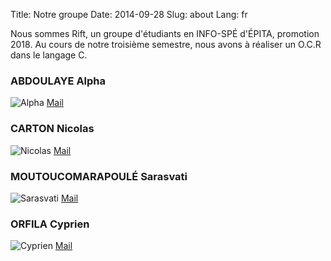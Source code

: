 Title: Notre groupe
Date: 2014-09-28
Slug: about
Lang: fr

Nous sommes Rift, un groupe d'étudiants en INFO-SPÉ d'ÉPITA, promotion 2018.
Au cours de notre troisième semestre, nous avons à réaliser un O.C.R dans le 
langage C.

### ABDOULAYE Alpha

![Alpha](http://i.imgur.com/WUMh4g1.jpg)
[Mail](mailto:abdoul_a@epita.fr)

### CARTON Nicolas

![Nicolas](http://i.imgur.com/kgoEn3Z.jpg)
[Mail](mailto:carton_n@epita.fr)


### MOUTOUCOMARAPOULÉ Sarasvati

![Sarasvati](http://i.imgur.com/9DJcPZ2.jpg)
[Mail](mailto:moutou_s@epita.fr)

### ORFILA Cyprien

![Cyprien](http://i.imgur.com/Da7sZiL.jpg)
[Mail](mailto:orfila_c@epita.fr)
